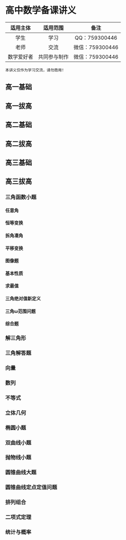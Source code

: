 # 高中数学备课讲义

| 适用主体 | 适用范围 | 备注 |
| :-----:| :----: | :----: |
| 学生 | 学习 | QQ：759300446 |
| 老师 | 交流 |微信：759300446 |
|数学爱好者|共同参与制作|微信：759300446|
`本讲义仅作为学习交流，请勿商用!`

## 高一基础

## 高一拔高

## 高二基础

## 高二拔高

## 高三基础

## 高三拔高

### 三角函数小题

#### 任意角

#### 恒等变换

#### 拆角凑角

#### 平移变换

#### 图像题

#### 基本性质

#### 求最值

#### 三角绝对值新定义

#### 三角ω范围问题

#### 综合题

### 解三角形

### 三角解答题

### 向量

### 数列

### 不等式

### 立体几何

### 椭圆小题

### 双曲线小题

### 抛物线小题

### 圆锥曲线大题

### 圆锥曲线定点定值问题

### 排列组合

### 二项式定理

### 统计与概率
